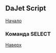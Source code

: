 ## DaJet Script

[Начало](https://github.com/zhichkin/dajet/tree/main/doc/dajet-script/README.md)

### Команда SELECT

[Наверх](#команда-SELECT)